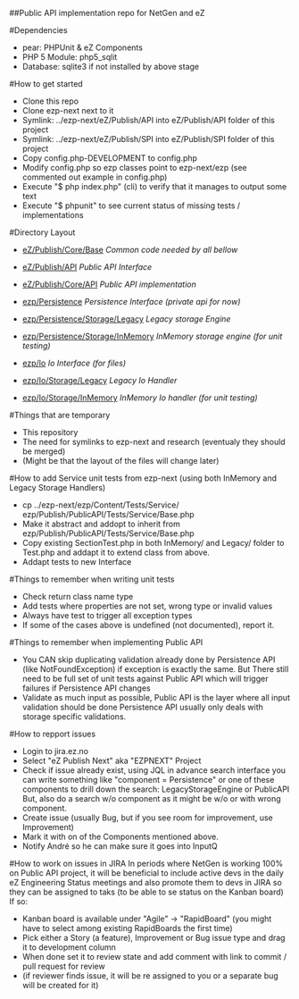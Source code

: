 ##Public API implementation repo for NetGen and eZ

#Dependencies
* pear: PHPUnit & eZ Components
* PHP 5 Module: php5_sqlit
* Database: sqlite3 if not installed by above stage


#How to get started
* Clone this repo
* Clone ezp-next next to it
* Symlink: ../ezp-next/eZ/Publish/API into eZ/Publish/API folder of this project
* Symlink: ../ezp-next/eZ/Publish/SPI into eZ/Publish/SPI folder of this project
* Copy config.php-DEVELOPMENT to config.php
* Modify config.php so ezp classes point to ezp-next/ezp (see commented out example in config.php)
* Execute "$ php index.php" (cli) to verify that it manages to output some text
* Execute "$ phpunit" to see current status of missing tests / implementations


#Directory Layout
* [eZ/Publish/Core/Base](/ezsystems/publicapi/tree/master/eZ/Publish/Core/Base/)  *Common code needed by all bellow*

* [eZ/Publish/API](/ezsystems/publicapi/tree/master/eZ/Publish/API/)  *Public API Interface*
* [eZ/Publish/Core/API](/ezsystems/publicapi/tree/master/eZ/Publish/Core/API/)  *Public API implementation*

* [ezp/Persistence](/ezsystems/publicapi/tree/master/ezp/Persistence/)  *Persistence Interface (private api for now)*
* [ezp/Persistence/Storage/Legacy](/ezsystems/publicapi/tree/master/ezp/Persistence/Storage/Legacy/)  *Legacy storage Engine*
* [ezp/Persistence/Storage/InMemory](/ezsystems/publicapi/tree/master/ezp/Persistence/Storage/InMemory/)  *InMemory storage engine (for unit testing)*

* [ezp/Io](/ezsystems/publicapi/tree/master/ezp/Io/)  *Io Interface (for files)*
* [ezp/Io/Storage/Legacy](/ezsystems/publicapi/tree/master/ezp/Io/Storage/Legacy/)  *Legacy Io Handler*
* [ezp/Io/Storage/InMemory](/ezsystems/publicapi/tree/master/ezp/Io/Storage/InMemory/)  *InMemory Io handler (for unit testing)*


#Things that are temporary
* This repository
* The need for symlinks to ezp-next and research (eventualy they should be merged)
* (Might be that the layout of the files will change later)


#How to add Service unit tests from ezp-next (using both InMemory and Legacy Storage Handlers)
* cp ../ezp-next/ezp/Content/Tests/Service/<serviceTest> ezp/Publish/PublicAPI/Tests/Service/<Service>Base.php
* Make it abstract and addopt to inherit from ezp/Publish/PublicAPI/Tests/Service/Base.php
* Copy existing SectionTest.php in both InMemory/ and Legacy/ folder to <Service>Test.php and addapt it to extend class from above. 
* Addapt tests to new Interface

#Things to remember when writing unit tests
* Check return class name type
* Add tests where properties are not set, wrong type or invalid values
* Always have test to trigger all exception types
* If some of the cases above is undefined (not documented), report it.

#Things to remember when implementing Public API
* You CAN skip duplicating validation already done by Persistence API (like NotFoundException)
  if exception is exactly the same.
  But There still need to be full set of unit tests against Public API which will trigger failures
  if Persistence API changes
* Validate as much input as possible, Public API is the layer where all input validation should be done
  Persistence API usually only deals with storage specific validations.

#How to repport issues
* Login to jira.ez.no
* Select "eZ Publish Next" aka "EZPNEXT" Project
* Check if issue already exist, using JQL in advance search interface you can write something like
  "component = Persistence" or one of these components to drill down the search: LegacyStorageEngine or PublicAPI
  But, also do a search w/o component as it might be w/o or with wrong component.
* Create issue (usually Bug, but if you see room for improvement, use Improvement)
* Mark it with on of the Components mentioned above.
* Notify André so he can make sure it goes into InputQ

#How to work on issues in JIRA
In periods where NetGen is working 100% on Public API project, it will be beneficial to
include active devs in the daily eZ Engineering Status meetings and also promote them to
devs in JIRA so they can be assigned to taks (to be able to se status on the Kanban board)
If so:
* Kanban board is available under "Agile" -> "RapidBoard"
  (you might have to select among existing RapidBoards the first time)
* Pick either a Story (a feature), Improvement or Bug issue type and drag it to development column
* When done set it to review state and add comment with link to commit / pull request for review
* (if reviewer finds issue, it will be re assigned to you or a separate bug will be created for it)

